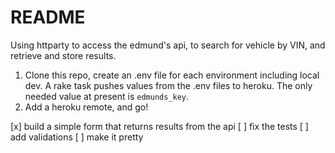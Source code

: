 README
======

Using httparty to access the edmund's api, to search for vehicle by VIN, and retrieve and store results.

1. Clone this repo, create an .env file for each environment including local dev. A rake task pushes values from the .env files to heroku. The only needed value at present is `edmunds_key`.
2. Add a heroku remote, and go!

[x] build a simple form that returns results from the api
[ ] fix the tests
[ ] add validations
[ ] make it pretty
